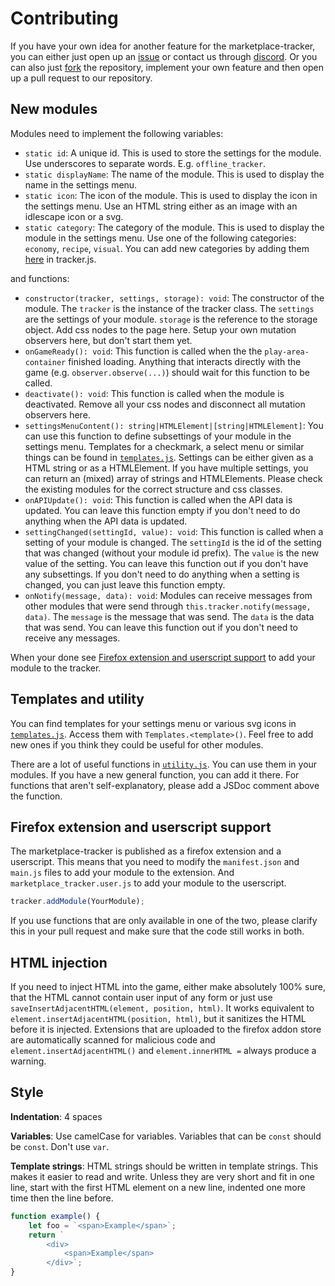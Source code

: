 # Contributing 

If you have your own idea for another feature for the marketplace-tracker, you can either just open up an [issue](https://github.com/IceFreez3r/marketplace-tracker/issues/new/choose) or contact us through [discord](https://discord.com/invite/pwX6Xg5). Or you can also just [fork](https://github.com/IceFreez3r/marketplace-tracker/fork) the repository, implement your own feature and then open up a pull request to our repository.

## New modules

Modules need to implement the following variables:

- `static id`: A unique id. This is used to store the settings for the module. Use underscores to separate words. E.g. `offline_tracker`.
- `static displayName`: The name of the module. This is used to display the name in the settings menu.
- `static icon`: The icon of the module. This is used to display the icon in the settings menu. Use an HTML string either as an image with an idlescape icon or a svg.
- `static category`: The category of the module. This is used to display the module in the settings menu. Use one of the following categories: `economy`, `recipe`, `visual`. You can add new categories by adding them [here](tracker.js#L310) in tracker.js.

and functions:

- `constructor(tracker, settings, storage): void`: The constructor of the module. The `tracker` is the instance of the tracker class. The `settings` are the settings of your module. `storage` is the reference to the storage object. Add css nodes to the page here. Setup your own mutation observers here, but don't start them yet. 
- `onGameReady(): void`: This function is called when the the `play-area-container` finished loading. Anything that interacts directly with the game (e.g. `observer.observe(...)`) should wait for this function to be called.
- `deactivate(): void`: This function is called when the module is deactivated. Remove all your css nodes and disconnect all mutation observers here.
- `settingsMenuContent(): string|HTMLElement|[string|HTMLElement]`: You can use this function to define subsettings of your module in the settings menu. Templates for a checkmark, a select menu or similar things can be found in [`templates.js`](templates.js). Settings can be either given as a HTML string or as a HTMLElement. If you have multiple settings, you can return an (mixed) array of strings and HTMLElements. Please check the existing modules for the correct structure and css classes.
- `onAPIUpdate(): void`: This function is called when the API data is updated. You can leave this function empty if you don't need to do anything when the API data is updated.
- `settingChanged(settingId, value): void`: This function is called when a setting of your module is changed. The `settingId` is the id of the setting that was changed (without your module id prefix). The `value` is the new value of the setting. You can leave this function out if you don't have any subsettings. If you don't need to do anything when a setting is changed, you can just leave this function empty.
- `onNotify(message, data): void`: Modules can receive messages from other modules that were send through `this.tracker.notify(message, data)`. The `message` is the message that was send. The `data` is the data that was send. You can leave this function out if you don't need to receive any messages.

When your done see [Firefox extension and userscript support](#firefox-extension-and-userscript-support) to add your module to the tracker.

## Templates and utility

You can find templates for your settings menu or various svg icons in [`templates.js`](templates.js). Access them with `Templates.<template>()`. Feel free to add new ones if you think they could be useful for other modules.

There are a lot of useful functions in [`utility.js`](utility.js). You can use them in your modules. If you have a new general function, you can add it there. For functions that aren't self-explanatory, please add a JSDoc comment above the function.

## Firefox extension and userscript support

The marketplace-tracker is published as a firefox extension and a userscript. This means that you need to modify the `manifest.json` and `main.js` files to add your module to the extension. And `marketplace_tracker.user.js` to add your module to the userscript.
```js
tracker.addModule(YourModule);
```

If you use functions that are only available in one of the two, please clarify this in your pull request and make sure that the code still works in both.

## HTML injection

If you need to inject HTML into the game, either make absolutely 100% sure, that the HTML cannot contain user input of any form or just use `saveInsertAdjacentHTML(element, position, html)`. It works equivalent to `element.insertAdjacentHTML(position, html)`, but it sanitizes the HTML before it is injected. Extensions that are uploaded to the firefox addon store are automatically scanned for malicious code and `element.insertAdjacentHTML()` and `element.innerHTML =` always produce a warning.

## Style

**Indentation**: 4 spaces

**Variables**: Use camelCase for variables. Variables that can be `const` should be `const`. Don't use `var`.

**Template strings**: HTML strings should be written in template strings. This makes it easier to read and write. Unless they are very short and fit in one line, start with the first HTML element on a new line, indented one more time then the line before.
```js
function example() {
    let foo = `<span>Example</span>`;
    return `
        <div>
            <span>Example</span>
        </div>`;
}
```
